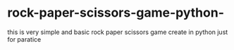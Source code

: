 # rock-paper-scissors-game-python-
this is very simple and basic rock paper scissors game create in python just for paratice
